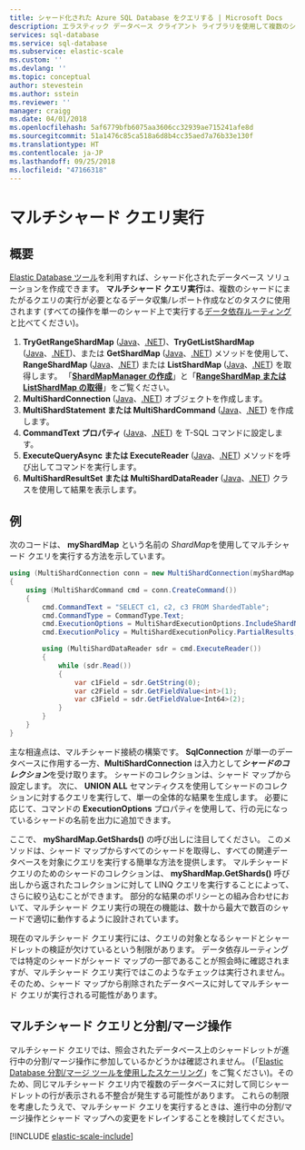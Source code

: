 ```yaml
---
title: シャード化された Azure SQL Database をクエリする | Microsoft Docs
description: エラスティック データベース クライアント ライブラリを使用して複数のシャードを対象にクエリを実行します。
services: sql-database
ms.service: sql-database
ms.subservice: elastic-scale
ms.custom: ''
ms.devlang: ''
ms.topic: conceptual
author: stevestein
ms.author: sstein
ms.reviewer: ''
manager: craigg
ms.date: 04/01/2018
ms.openlocfilehash: 5af6779bfb6075aa3606cc32939ae715241afe8d
ms.sourcegitcommit: 51a1476c85ca518a6d8b4cc35aed7a76b33e130f
ms.translationtype: HT
ms.contentlocale: ja-JP
ms.lasthandoff: 09/25/2018
ms.locfileid: "47166318"
---
```

# <a name="multi-shard-querying"></a>マルチシャード クエリ実行
## <a name="overview"></a>概要
[Elastic Database ツール](sql-database-elastic-scale-introduction.md)を利用すれば、シャード化されたデータベース ソリューションを作成できます。 **マルチシャード クエリ実行**は、複数のシャードにまたがるクエリの実行が必要となるデータ収集/レポート作成などのタスクに使用されます  (すべての操作を単一のシャード上で実行する[データ依存ルーティング](sql-database-elastic-scale-data-dependent-routing.md)と比べてください)。 

1. **TryGetRangeShardMap** ([Java](/java/api/com.microsoft.azure.elasticdb.shard.mapmanager._shard_map_manager.trygetrangeshardmap)、[.NET](https://msdn.microsoft.com/library/azure/microsoft.azure.sqldatabase.elasticscale.shardmanagement.shardmapmanager.trygetrangeshardmap.aspx))、**TryGetListShardMap** ([Java](/java/api/com.microsoft.azure.elasticdb.shard.mapmanager._shard_map_manager.trygetlistshardmap)、[.NET](https://msdn.microsoft.com/library/azure/microsoft.azure.sqldatabase.elasticscale.shardmanagement.shardmapmanager.trygetlistshardmap.aspx))、または **GetShardMap** ([Java](/java/api/com.microsoft.azure.elasticdb.shard.mapmanager._shard_map_manager.getshardmap)、[.NET](https://msdn.microsoft.com/library/azure/microsoft.azure.sqldatabase.elasticscale.shardmanagement.shardmapmanager.getshardmap.aspx)) メソッドを使用して、**RangeShardMap** ([Java](/java/api/com.microsoft.azure.elasticdb.shard.map._range_shard_map)、[.NET](https://msdn.microsoft.com/library/azure/dn807318.aspx)) または **ListShardMap** ([Java](/java/api/com.microsoft.azure.elasticdb.shard.map._list_shard_map)、[.NET](https://msdn.microsoft.com/library/azure/dn807370.aspx)) を取得します。 「**[ShardMapManager の作成](sql-database-elastic-scale-shard-map-management.md#constructing-a-shardmapmanager)**」と「**[RangeShardMap または ListShardMap の取得](sql-database-elastic-scale-shard-map-management.md#get-a-rangeshardmap-or-listshardmap)**」をご覧ください。
2. **MultiShardConnection** ([Java](/java/api/com.microsoft.azure.elasticdb.query.multishard._multi_shard_connection)、[.NET](https://msdn.microsoft.com/library/azure/microsoft.azure.sqldatabase.elasticscale.query.multishardconnection.aspx)) オブジェクトを作成します。
3. **MultiShardStatement または MultiShardCommand** ([Java](/java/api/com.microsoft.azure.elasticdb.query.multishard._multi_shard_statement)、[.NET](https://msdn.microsoft.com/library/azure/microsoft.azure.sqldatabase.elasticscale.query.multishardcommand.aspx)) を作成します。 
4. **CommandText プロパティ** ([Java](/java/api/com.microsoft.azure.elasticdb.query.multishard._multi_shard_statement)、[.NET](https://msdn.microsoft.com/library/azure/microsoft.azure.sqldatabase.elasticscale.query.multishardcommand.commandtext.aspx#P:Microsoft.Azure.SqlDatabase.ElasticScale.Query.MultiShardCommand.CommandText)) を T-SQL コマンドに設定します。
5. **ExecuteQueryAsync または ExecuteReader** ([Java](/java/api/com.microsoft.azure.elasticdb.query.multishard._multi_shard_statement.executeQueryAsync)、[.NET](https://msdn.microsoft.com/library/azure/microsoft.azure.sqldatabase.elasticscale.query.multishardcommand.executereader.aspx)) メソッドを呼び出してコマンドを実行します。
6. **MultiShardResultSet または MultiShardDataReader** ([Java](/java/api/com.microsoft.azure.elasticdb.query.multishard._multi_shard_result_set)、[.NET](https://msdn.microsoft.com/library/azure/microsoft.azure.sqldatabase.elasticscale.query.multisharddatareader.aspx)) クラスを使用して結果を表示します。 

## <a name="example"></a>例
次のコードは、 **myShardMap** という名前の *ShardMap*を使用してマルチシャード クエリを実行する方法を示しています。 

```csharp
using (MultiShardConnection conn = new MultiShardConnection(myShardMap.GetShards(), myShardConnectionString)) 
{ 
    using (MultiShardCommand cmd = conn.CreateCommand())
    { 
        cmd.CommandText = "SELECT c1, c2, c3 FROM ShardedTable"; 
        cmd.CommandType = CommandType.Text; 
        cmd.ExecutionOptions = MultiShardExecutionOptions.IncludeShardNameColumn; 
        cmd.ExecutionPolicy = MultiShardExecutionPolicy.PartialResults; 

        using (MultiShardDataReader sdr = cmd.ExecuteReader()) 
        { 
            while (sdr.Read())
            { 
                var c1Field = sdr.GetString(0); 
                var c2Field = sdr.GetFieldValue<int>(1); 
                var c3Field = sdr.GetFieldValue<Int64>(2);
            } 
        } 
    } 
} 
```

主な相違点は、マルチシャード接続の構築です。 **SqlConnection** が単一のデータベースに作用する一方、**MultiShardConnection** は入力として***シャードのコレクション***を受け取ります。 シャードのコレクションは、シャード マップから設定します。 次に、 **UNION ALL** セマンティクスを使用してシャードのコレクションに対するクエリを実行して、単一の全体的な結果を生成します。 必要に応じて、コマンドの **ExecutionOptions** プロパティを使用して、行の元になっているシャードの名前を出力に追加できます。 

ここで、 **myShardMap.GetShards()** の呼び出しに注目してください。 このメソッドは、シャード マップからすべてのシャードを取得し、すべての関連データベースを対象にクエリを実行する簡単な方法を提供します。 マルチシャード クエリのためのシャードのコレクションは、 **myShardMap.GetShards()** 呼び出しから返されたコレクションに対して LINQ クエリを実行することによって、さらに絞り込むことができます。 部分的な結果のポリシーとの組み合わせにおいて、マルチシャード クエリ実行の現在の機能は、数十から最大で数百のシャードで適切に動作するように設計されています。

現在のマルチシャード クエリ実行には、クエリの対象となるシャードとシャードレットの検証が欠けているという制限があります。 データ依存ルーティングでは特定のシャードがシャード マップの一部であることが照会時に確認されますが、マルチシャード クエリ実行ではこのようなチェックは実行されません。 そのため、シャード マップから削除されたデータベースに対してマルチシャード クエリが実行される可能性があります。

## <a name="multi-shard-queries-and-split-merge-operations"></a>マルチシャード クエリと分割/マージ操作
マルチシャード クエリでは、照会されたデータベース上のシャードレットが進行中の分割/マージ操作に参加しているかどうかは確認されません。 (「[Elastic Database 分割/マージ ツールを使用したスケーリング](sql-database-elastic-scale-overview-split-and-merge.md)」をご覧ください)。そのため、同じマルチシャード クエリ内で複数のデータベースに対して同じシャードレットの行が表示される不整合が発生する可能性があります。 これらの制限を考慮したうえで、マルチシャード クエリを実行するときは、進行中の分割/マージ操作とシャード マップへの変更をドレインすることを検討してください。

[!INCLUDE [elastic-scale-include](../../includes/elastic-scale-include.md)]


